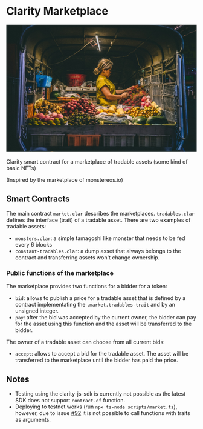 # Clarity Marketplace

![marketplace](marketplace.jpg)

Clarity smart contract for a marketplace of tradable assets (some kind of basic NFTs)

(Inspired by the marketplace of monstereos.io)

## Smart Contracts

The main contract `market.clar` describes the marketplaces. `tradables.clar` defines the interface (trait) of a tradable asset. There are two examples of tradable assets:

- `monsters.clar`: a simple tamagoshi like monster that needs to be fed every 6 blocks
- `constant-tradables.clar`: a dump asset that always belongs to the contract and transferring assets won't change ownership.

### Public functions of the marketplace

The marketplace provides two functions for a bidder for a token:

- `bid`: allows to publish a price for a tradable asset that is defined by a contract implementating the `.market.tradables-trait` and by an unsigned integer.
- `pay`: after the bid was accepted by the current owner, the bidder can pay for the asset using this function and the asset will be transferred to the bidder.

The owner of a tradable asset can choose from all current bids:

- `accept`: allows to accept a bid for the tradable asset. The asset will be transferred to the marketplace until the bidder has paid the price.

## Notes

- Testing using the clarity-js-sdk is currently not possible as the latest SDK does not support `contract-of` function.
- Deploying to testnet works (run `npx ts-node scripts/market.ts`), however, due to issue [#92](https://github.com/blockstack/stacks-transactions-js/issues/92) it is not possible to call functions with traits as arguments.
